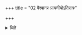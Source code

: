+++
title = "02 वैश्वानरः प्रायणीयोऽतिरात्रः"

+++

<details><summary>थिते</summary>

2. an introductory Atirātra dedicated to Agni-Vaiśvānara. 
</details>
